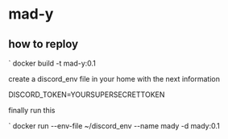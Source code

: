 # mad-y

## how to reploy 

` docker build -t mad-y:0.1

create a discord_env file in your home with the next information 

DISCORD_TOKEN=YOURSUPERSECRETTOKEN

finally run this

` docker run --env-file ~/discord_env --name mady -d mady:0.1


